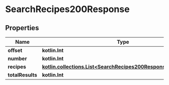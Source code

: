 
# SearchRecipes200Response

## Properties
Name | Type | Description | Notes
------------ | ------------- | ------------- | -------------
**offset** | **kotlin.Int** |  |  [optional]
**number** | **kotlin.Int** |  |  [optional]
**recipes** | [**kotlin.collections.List&lt;SearchRecipes200ResponseRecipesInner&gt;**](SearchRecipes200ResponseRecipesInner.md) |  |  [optional]
**totalResults** | **kotlin.Int** |  |  [optional]



